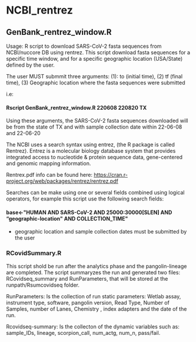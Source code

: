 # NCBI_rentrez


##  GenBank_rentrez_window.R
Usage: R script to download SARS-CoV-2 fasta sequences from NCBI/nuccore DB using rentrez. 
This script download fasta sequences for a specific time window, and for  a specific geographic location (USA/State) defined by the user. 

The user MUST submmit three arguments: (1): to (initial time), (2) tf (final time), (3) Geographic location where the fasta sequences were submitted

i.e: 
#### Rscript GenBank_rentrez_window.R  220608  220820  TX
Using these arguments, the SARS-CoV-2 fasta sequences downloaded will be from the state of TX and with sample collection date within 22-06-08 and 22-06-20

The NCBI uses a search syntax using entrez, (the R package is called Rentrez). Entrez is a molecular biology database system that provides integrated access to nucleotide & protein sequence data, gene-centered and genomic mapping information.

Rentrex.pdf info can be found here: https://cran.r-project.org/web/packages/rentrez/rentrez.pdf

Searches can be make using one or several fields combined using logical operators, for example this script use the following search fields:
#### base<-"HUMAN AND SARS-CoV-2 AND 25000:30000[SLEN] AND “geographic-location" AND COLLECTION_TIME"
- geographic location and sample collection dates must be submitted by the user


### RCovidSummary.R

This script shold be run after the analytics phase and the pangolin-lineage are completed. The script summaryzes the run and generated two files: RCovidseq_summary and RunParameters, that will be stored at the runpath/Rsumcovidseq folder. 

RunParameters: Is the collection of run static parameters: Wetlab assay, instrument type, software, pangolin version, Read Type, Number of Samples, number of Lanes, Chemistry , index adapters and the date of the run.

Rcovidseq-summary: Is the collecton of the dynamic variables  such as: sample_IDs, lineage, scorpion_call, num_actg, num_n, pass/fail.
